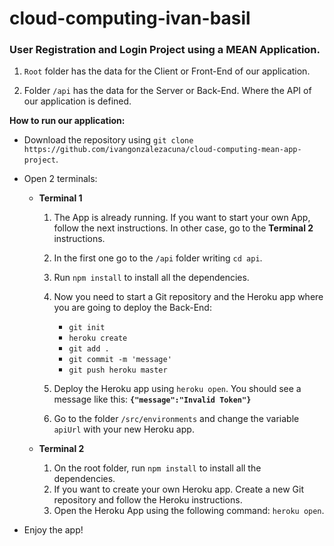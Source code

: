 # cloud-computing-ivan-basil

### User Registration and Login Project using a MEAN Application.

1. `Root` folder has the data for the Client or Front-End of our application.

2. Folder `/api` has the data for the Server or Back-End. Where the API of our application is defined.



**How to run our application:**

- Download the repository using `git clone https://github.com/ivangonzalezacuna/cloud-computing-mean-app-project`.

- Open 2 terminals:

  - **Terminal 1**
  
    1. The App is already running. If you want to start your own App, follow the next instructions. In other case, go to the **Terminal 2** instructions.
    2. In the first one go to the `/api` folder writing `cd api`. 
    3. Run `npm install` to install all the dependencies.
    4. Now you need to start a Git repository and the Heroku app where you are going to deploy the Back-End: 
        - `git init`
        - `heroku create`
        - `git add .`
        - `git commit -m 'message'`
        - `git push heroku master`
      
    5. Deploy the Heroku app using `heroku open`. You should see a message like this: **`{"message":"Invalid Token"}`**
    6. Go to the folder `/src/environments` and change the variable `apiUrl` with your new Heroku app.


  - **Terminal 2**
  
    1. On the root folder, run `npm install` to install all the dependencies.
    2. If you want to create your own Heroku app. Create a new Git repository and follow the Heroku instructions.
    3. Open the Heroku App using the following command: `heroku open`.
    
- Enjoy the app!
